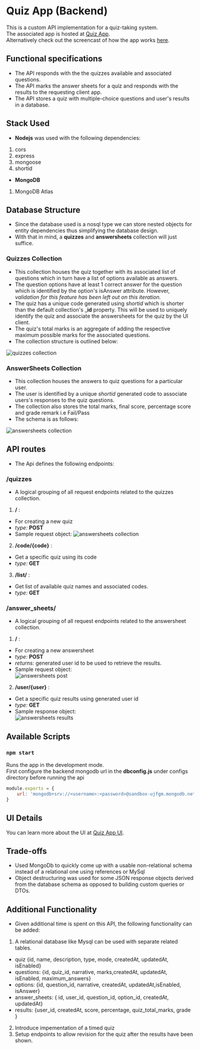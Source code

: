 # Quiz App (Backend)

This is a custom API implementation for a quiz-taking system.<br/>
The associated app is hosted at [Quiz App](https://orion-pax.github.io/quizapp/).<br/>
Alternatively check out the screencast of how the app works [here](https://drive.google.com/file/d/1ex-kDDXoj0HSnZNkrhfXBieejncHE83C/view?usp=sharing).<br/>

## Functional specifications

* The API responds with the the quizzes available and associated questions.
* The API marks the answer sheets for a quiz and responds with the results to the requesting client app.
* The API stores a quiz with multiple-choice questions and user's results in a database.

## Stack Used

- **Nodejs** was used with the following dependencies:<br />
1. cors<br /> 
2. express<br />
3. mongoose<br />
4. shortid<br />

- **MongoDB**
1. MongoDB Atlas<br />

## Database Structure

- Since the database used is a nosql type we can store nested objects for entity dependencies thus simplifying the database design.
- With that in mind, a **quizzes** and **answersheets** collection will just suffice.
 
### Quizzes Collection

- This collection houses the quiz together with its associated list of questions which in turn have a list of options available as answers.
- The question options have at least 1 correct answer for the question which is identified by the option's isAnswer attribute. However, *validation for this feature has been left out on this iteration.*
- The quiz has a unique code generated using *shortid* which is shorter than the default collection's ___id__ property. This will be used to uniquely identify the quiz and associate the answersheets for the quiz by the UI client.
- The quiz's total marks is an aggregate of adding the respective maximum possible marks for the associated questions.
- The collection structure is outlined below:

![quizzes collection](https://drive.google.com/uc?export=view&id=1sUW3hOJdk3ljnR_cckbgcG47GC7_Fgmk)

### AnswerSheets Collection

- This collection houses the answers to quiz questions for a particular user.
- The user is identified by a unique *shortid* generated code to associate users's responses to the quiz questions.
- The collection also stores the total marks, final score, percentage score and grade remark i.e Fail/Pass
- The schema is as follows:

![answersheets collection](https://drive.google.com/uc?export=view&id=1vEGYt5g7NJ1eE8urYW7OMO6wLPQ-hqI-)

## API routes

- The Api defines the following endpoints: 

### /quizzes

- A logical grouping of all request endpoints related to the quizzes collection. 

1. **/** : 
  - For creating a new quiz
  - *type:* **POST** 
  - Sample request object:
  ![answersheets collection](https://drive.google.com/uc?export=view&id=1Sr6Yd3qbM7Zk2_oCW6wg_fLXUfhE1Uw1)

2. **/code/{code}** : 
  - Get a specific quiz using its code
  - *type:* **GET** 
  
3. **/list/** : 
  - Get list of available quiz names and associated codes.
  - *type:* **GET** 
  
### /answer_sheets/

- A logical grouping of all request endpoints related to the answersheet collection. 

1. **/** : 
  - For creating a new answersheet
  - *type:* **POST** 
  - *returns:*  generated user id to be used to retrieve the results.
  - Sample request object:<br/>
  ![answersheets post](https://drive.google.com/uc?export=view&id=1WemDV94rMOrNhE6D4iNOUX8I9zPhuYQY)

2. **/user/{user}** : 
  - Get a specific quiz results using generated user id
  - *type:* **GET** 
  - Sample response object:<br/>
  ![answersheets results](https://drive.google.com/uc?export=view&id=1eKV1BWfdCAuN6nIQ36KH3WPPzU8ftq13)

## Available Scripts

### `npm start`

Runs the app in the development mode.<br />
First configure the backend mongodb url in  the **dbconfig.js** under configs directory before running the api
```javascript
module.exports = {
    url: 'mongodb+srv://<username>:<password>@sandbox-ujfgm.mongodb.net/udemy_coding_challenge?retryWrites=true&w=majority'
}
```
## UI Details

You can learn more about the UI at [Quiz App UI](https://github.com/orion-pax/udemy-coding-challenge-web).

## Trade-offs

- Used MongoDb to quickly come up with a usable non-relational schema instead of a relational one using references or MySql
- Object destructuring was used for some JSON response objects derived from the database schema as opposed to building custom queries or DTOs.

## Additional Functionality

- Given additional time is spent on this API, the following functionality can be added:

1. A relational database like Mysql can be used with separate related tables. 
  - quiz {id, name, description, type, mode, createdAt, updatedAt, isEnabled}
  - questions: {id, quiz_id, narrative, marks,createdAt, updatedAt, isEnabled, maximum_answers}
  - options: {id, question_id, narrative, createdAt, updatedAt,isEnabled, isAnswer}
  - answer_sheets: { id, user_id, question_id, option_id, createdAt, updatedAt}
  - results: {user_id, createdAt, score, percentage, quiz_total_marks, grade }
2. Introduce impementation of a timed quiz
3. Setup endpoints to allow revision for the quiz after the results have been shown.
